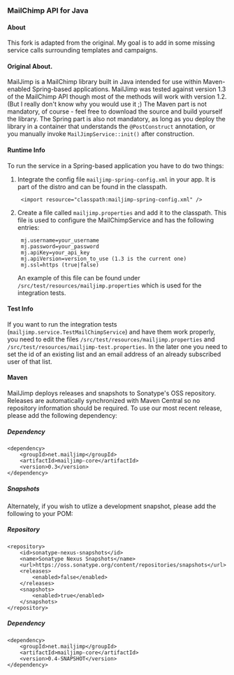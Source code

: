 ### MailChimp API for Java

#### About

This fork is adapted from the original.  My goal is to add in some missing service calls surrounding templates and campaigns.

#### Original About.

MailJimp is a MailChimp library built in Java intended for use within Maven-enabled Spring-based applications.  MailJimp was tested against version 1.3 of the MailChimp API though most of the methods will work with version 1.2. (But I really don't know why you would use it ;)
The Maven part is not mandatory, of course - feel free to download the source and build yourself the library.  The Spring part is also not mandatory, as long as you deploy the library in a container that understands the `@PostConstruct` annotation, or you manually invoke `MailJimpService::init()` after construction.

#### Runtime Info

To run the service in a Spring-based application you have to do two things:

1. Integrate the config file `mailjimp-spring-config.xml` in your app. It is part of the distro and can be found in the classpath.

		<import resource="classpath:mailjimp-spring-config.xml" />

2. Create a file called `mailjimp.properties` and add it to the classpath. This file is used to configure the MailChimpService and has the following entries:

		mj.username=your_username
		mj.password=your_password
		mj.apiKey=your_api_key
		mj.apiVersion=version_to_use (1.3 is the current one)
		mj.ssl=https (true|false)

	An example of this file can be found under `/src/test/resources/mailjimp.properties` which is used for the integration tests.


#### Test Info

If you want to run the integration tests (`mailjimp.service.TestMailChimpService`) and have them work properly, you need to edit the files `/src/test/resources/mailjimp.properties` and `/src/test/resources/mailjimp-test.properties`.
In the later one you need to set the id of an existing list and an email address of an already subscribed user of that list.

#### Maven

MailJimp deploys releases and snapshots to Sonatype's OSS repository.  Releases are automatically synchronized with Maven Central so no repository information should be required.  To use our most recent release, please add the following dependency:

##### Dependency

	<dependency>
		<groupId>net.mailjimp</groupId>
		<artifactId>mailjimp-core</artifactId>
		<version>0.3</version>
	</dependency>

#####  Snapshots

Alternately, if you wish to utlize a development snapshot, please add the following to your POM:

#####  Repository

	<repository>
		<id>sonatype-nexus-snapshots</id>
		<name>Sonatype Nexus Snapshots</name>
		<url>https://oss.sonatype.org/content/repositories/snapshots</url>
		<releases>
			<enabled>false</enabled>
		</releases>
		<snapshots>
			<enabled>true</enabled>
		</snapshots>
	</repository>


##### Dependency

	<dependency>
		<groupId>net.mailjimp</groupId>
		<artifactId>mailjimp-core</artifactId>
		<version>0.4-SNAPSHOT</version>
	</dependency>

